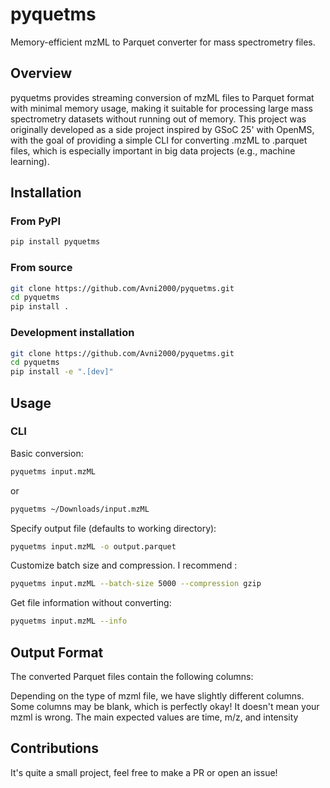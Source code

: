 # pyquetms

Memory-efficient mzML to Parquet converter for mass spectrometry files.

## Overview

pyquetms provides streaming conversion of mzML files to Parquet format with minimal memory usage, making it suitable for processing large mass spectrometry datasets without running out of memory. This project was originally developed as a side project inspired by GSoC 25' with OpenMS, with the goal of providing a simple CLI for converting .mzML to .parquet files, which is especially important in big data projects (e.g., machine learning).

## Installation

### From PyPI

```bash
pip install pyquetms
```

### From source

```bash
git clone https://github.com/Avni2000/pyquetms.git
cd pyquetms
pip install .
```

### Development installation

```bash
git clone https://github.com/Avni2000/pyquetms.git
cd pyquetms
pip install -e ".[dev]"
```

## Usage

### CLI

Basic conversion:
```bash
pyquetms input.mzML
```
or
```bash
pyquetms ~/Downloads/input.mzML
```

Specify output file (defaults to working directory):
```bash
pyquetms input.mzML -o output.parquet
```

Customize batch size and compression. I recommend :
```bash
pyquetms input.mzML --batch-size 5000 --compression gzip
```

Get file information without converting:
```bash
pyquetms input.mzML --info
```

## Output Format

The converted Parquet files contain the following columns:

Depending on the type of mzml file, we have slightly different columns. 
Some columns may be blank, which is perfectly okay! It doesn't mean your mzml is wrong. 
The main expected values are time, m/z, and intensity

## Contributions

It's quite a small project, feel free to make a PR or open an issue!
